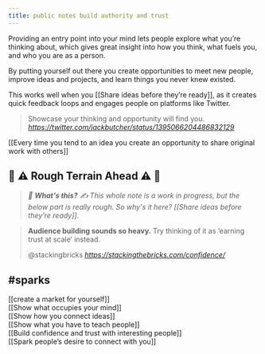 ```yaml
---
title: public notes build authority and trust
---
```

Providing an entry point into your mind lets people explore what you’re thinking about, which gives great insight into how you think, what fuels you, and who you are as a person.

By putting yourself out there you create opportunities to meet new people, improve ideas and projects, and learn things you never knew existed.

This works well when you [[Share ideas before they’re ready]], as it creates quick feedback loops and engages people on platforms like Twitter.

<blockquote class="quoteback" darkmode="" data-title="Jack%20Butcher%20on%20Twitter" data-author="" cite="https://twitter.com/jackbutcher/status/1395066204486832129">
Showcase your thinking and opportunity will find you.<footer> <cite><a href="https://twitter.com/jackbutcher/status/1395066204486832129">https://twitter.com/jackbutcher/status/1395066204486832129</a></cite></footer>
</blockquote><script note="" src="https://cdn.jsdelivr.net/gh/Blogger-Peer-Review/quotebacks@1/quoteback.js"></script>

[[Every time you tend to an idea you create an opportunity to share original work with others]]

## 🚧 ⚠️ Rough Terrain Ahead ⚠️ 🚧
> *🛑  **What's this?** ✍️  This whole note is a work in progress, but the below part is really rough. So why's it here? [[Share ideas before they’re ready]].*

<blockquote class="quoteback" darkmode="" data-title="How%20to%20overcome%20the%20fear%20of%20putting%20yourself%20out%20there" data-author="@stackingbricks" cite="https://stackingthebricks.com/confidence/">
<p><strong>Audience building sounds so heavy.</strong> Try thinking of it as ‘earning trust at scale’ instead.</p>
<footer>@stackingbricks<cite> <a href="https://stackingthebricks.com/confidence/">https://stackingthebricks.com/confidence/</a></cite></footer>
</blockquote><script note="" src="https://cdn.jsdelivr.net/gh/Blogger-Peer-Review/quotebacks@1/quoteback.js"></script>

##  #sparks
[[create a market for yourself]]<br>
[[Show what occupies your mind]]<br>
[[Show how you connect ideas]]<br>
[[Show what you have to teach people]]<br>
[[Build confidence and trust with interesting people]]<br>
[[Spark people’s desire to connect with you]]<br>